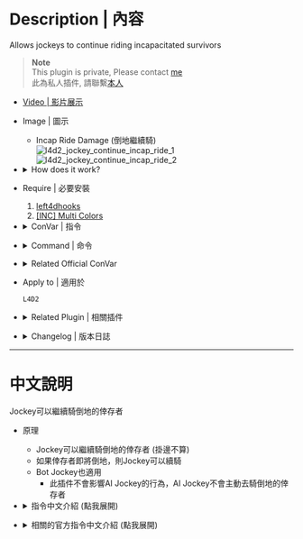 # Description | 內容
Allows jockeys to continue riding incapacitated survivors

> __Note__ <br/>
This plugin is private, Please contact [me](https://github.com/fbef0102/Game-Private_Plugin#私人插件列表-private-plugins-list)<br/>
此為私人插件, 請聯繫[本人](https://github.com/fbef0102/Game-Private_Plugin#私人插件列表-private-plugins-list)

* [Video | 影片展示](https://youtu.be/hSEXo0PvKd4)

* Image | 圖示
	* Incap Ride Damage (倒地繼續騎)
	<br/>![l4d2_jockey_continue_incap_ride_1](image/l4d2_jockey_continue_incap_ride_1.gif)
	<br/>![l4d2_jockey_continue_incap_ride_2](image/l4d2_jockey_continue_incap_ride_2.gif)

* <details><summary>How does it work?</summary>

	* Jockey can ride the incapacitated survivor
	* BOT Jockey can also ride the incapacitated survivor (Does not affect AI behavior)
</details>

* Require | 必要安裝
	1. [left4dhooks](https://forums.alliedmods.net/showthread.php?t=321696)
	2. [[INC] Multi Colors](https://github.com/fbef0102/L4D1_2-Plugins/releases/tag/Multi-Colors)

* <details><summary>ConVar | 指令</summary>

	* cfg/sourcemod/l4d2_jockey_continue_incap_ride.cfg
		```php
		// Enable bit flag (add together):
		// 1=humans can ride, 2=AI can ride, 4=Enabled in competitive modes, 8=Enabled in cooperative modes, 16=Announce incap rides
		// 31=all, 0=off.
		l4d2_jockey_continue_incap_ride_enable "31"

		// Damage done by the jockey during an incap ride will be multiplied by this.
		l4d2_jockey_continue_incap_ride_multiplier "3.0"
		```
</details>

* <details><summary>Command | 命令</summary>

	None
</details>

* <details><summary>Related Official ConVar</summary>

	* write down the following cvars in cfg/server.cfg
		```php
		// Jockey Recharge after dismounting (Default: 6)
		sm_cvar z_leap_interval_post_ride "6"

		// Jockey Recharge after incapping (Default: 30)
		sm_cvar z_leap_interval_post_incap "30"
		```
</details>

* Apply to | 適用於
	```
	L4D2
	```

* <details><summary>Related Plugin | 相關插件</summary>

	1. [l4d2_Sinister_Jockey](/Plugin_插件/Jockey_Jockey/l4d2_Sinister_Jockey): Allows for unique Jockey abilities to empower the small tyrant.
		> 增強Jockey，賦予多種超能力成為小小的暴君
</details>

* <details><summary>Changelog | 版本日誌</summary>

	```php
	//dcx2 @ 2013
	//HarryPotter @ 2023
	```
	* v1.2h (2023-11-25)
		* Add gamedata to support damage hurt, thanks to [Forgetest](https://github.com/jensewe)

	* v1.1h (2023-11-22)
		* Jockey now can ride incapacitated survivors

	* v1.0h (2023-2-28)
		* Rename all cvars
		* Remake code, convert code to latest syntax
		* Fix warnings when compiling on SourceMod 1.11.
		* Optimize code and improve performance
		* Replace Gamedata, l4d2_direct.txt with left4dhooks

	* v1.5
		* [Original Plugin by dcx2](https://forums.alliedmods.net/showthread.php?t=216739)
</details>

- - - -
# 中文說明
Jockey可以繼續騎倒地的倖存者

* 原理
	* Jockey可以繼續騎倒地的倖存者 (掛邊不算)
	* 如果倖存者即將倒地，則Jockey可以續騎
	* Bot Jockey也適用
		* 此插件不會影響AI Jockey的行為，AI Jockey不會主動去騎倒地的倖存者

* <details><summary>指令中文介紹 (點我展開)</summary>

	* cfg/sourcemod/l4d2_jockey_continue_incap_ride.cfg
		```php
		// 請將想要的功能的數字相加起來 (31=全部, 0=關閉此插件) 
		// 1=人類玩家扮演的Jockey可以騎, 2=Bot Jockey適用, 4=在對抗/清道夫模式開啟插件, 8=在戰役/生存/寫實模式開啟插件, 16=顯示提示
		l4d2_jockey_continue_incap_ride_enable "31"

		// 設定倒地狀態繼續騎的倍率傷害
		l4d2_jockey_continue_incap_ride_multiplier "3.0"
		```
</details>

* <details><summary>相關的官方指令中文介紹 (點我展開)</summary>

	* 以下指令寫入文件 cfg/server.cfg，可自行調整
		```php
		// Jockey 騎未倒地的倖存者，被解除控制時的能力CD (預設: 6)
		sm_cvar z_leap_interval_post_ride "6"

		// Jockey 騎倒地的倖存者，被解除控制時的能力CD (預設: 30)
		sm_cvar z_leap_interval_post_incap "30"
		```
</details>